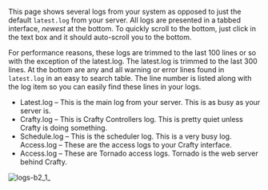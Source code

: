 This page shows several logs from your system as opposed to just the default `latest.log` from your server. All logs are presented in a tabbed interface,  *newest* at the bottom. To quickly scroll to the bottom, just click in the text box and it should auto-scroll you to the bottom. 

For performance reasons, these logs are trimmed to the last 100 lines or so with the exception of the latest.log. The latest.log is trimmed to the last 300 lines. At the bottom are any and all warning or error lines found in `latest.log` in an easy to search table. The line number is listed along with the log item so you can easily find these lines in your logs.

*  Latest.log – This is the main log from your server. This is as busy as your server is.
*  Crafty.log – This is Crafty Controllers log. This is pretty quiet unless Crafty is doing something.
*  Schedule.log – This is the scheduler log. This is a very busy log. Access.log – These are the access logs to your Crafty interface.
*  Access.log – These are Tornado access logs. Tornado is the web server behind Crafty.

![logs-b2_1_](/images/crafty-logs.png)